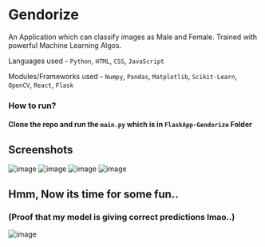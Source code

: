 # Gendorize

An Application which can classify images as Male and Female. Trained with powerful Machine Learning Algos.

Languages used - `Python`, `HTML`, `CSS`, `JavaScript`

Modules/Frameworks used - `Numpy`, `Pandas`, `Matplotlib`, `Scikit-Learn`, `OpenCV`, `React`, `Flask`

### How to run? 
#### Clone the repo and run the `main.py` which is in `FlaskApp-Gendorize` Folder

## Screenshots

![image](https://user-images.githubusercontent.com/77894804/146665064-49e807e7-93c8-4f86-926b-55a7c94d7517.png)
![image](https://user-images.githubusercontent.com/77894804/146665069-cfdfbad6-4011-420a-94cc-3a58e2095720.png)
![image](https://user-images.githubusercontent.com/77894804/146665095-3ca77122-c00c-4f38-bbd0-b9cc57c56884.png)
![image](https://user-images.githubusercontent.com/77894804/146665101-2510989e-2dc1-4854-a946-cc7145584871.png)
 
 
 ## Hmm, Now its time for some fun..
 
 ### (Proof that my model is giving correct predictions lmao..)
 ![image](https://user-images.githubusercontent.com/77894804/146665113-359c911b-d2c3-49f5-9cb4-1adca0f2e4cc.png)
